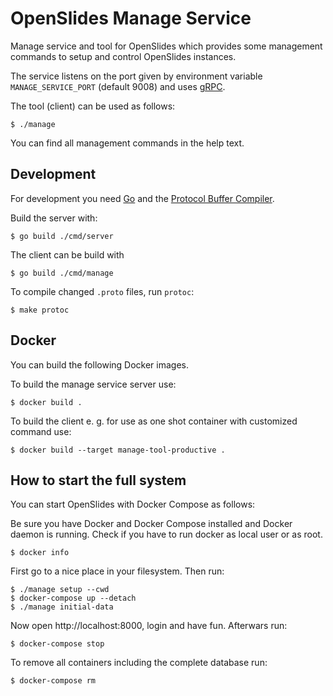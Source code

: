 # OpenSlides Manage Service

Manage service and tool for OpenSlides which provides some management commands
to setup and control OpenSlides instances.

The service listens on the port given by environment variable
`MANAGE_SERVICE_PORT` (default 9008) and uses [gRPC](https://grpc.io/).

The tool (client) can be used as follows:

    $ ./manage

You can find all management commands in the help text.


## Development

For development you need [Go](https://golang.org/) and the [Protocol Buffer
Compiler](https://grpc.io/docs/protoc-installation/).

Build the server with:

    $ go build ./cmd/server

The client can be build with

    $ go build ./cmd/manage

To compile changed `.proto` files, run `protoc`:

    $ make protoc


## Docker

You can build the following Docker images.

To build the manage service server use:

    $ docker build .

To build the client e. g. for use as one shot container with customized command
use:

    $ docker build --target manage-tool-productive .


## How to start the full system

You can start OpenSlides with Docker Compose as follows:

Be sure you have Docker and Docker Compose installed and Docker daemon is
running. Check if you have to run docker as local user or as root.

    $ docker info

First go to a nice place in your filesystem. Then run:

    $ ./manage setup --cwd
    $ docker-compose up --detach
    $ ./manage initial-data

Now open http://localhost:8000, login and have fun. Afterwars run:

    $ docker-compose stop

To remove all containers including the complete database run:

    $ docker-compose rm
